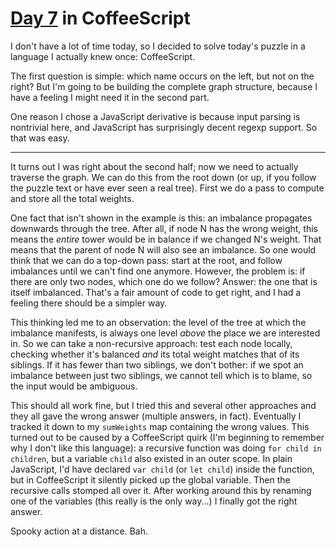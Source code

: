 # [Day 7](http://adventofcode.com/2017/day/7) in CoffeeScript

I don't have a lot of time today, so I decided to solve today's puzzle in a
language I actually knew once: CoffeeScript.

The first question is simple: which name occurs on the left, but not on the
right? But I'm going to be building the complete graph structure, because I
have a feeling I might need it in the second part.

One reason I chose a JavaScript derivative is because input parsing is
nontrivial here, and JavaScript has surprisingly decent regexp support. So that
was easy.

---

It turns out I was right about the second half; now we need to actually
traverse the graph. We can do this from the root down (or up, if you follow the
puzzle text or have ever seen a real tree). First we do a pass to compute and
store all the total weights.

One fact that isn't shown in the example is this: an imbalance propagates
downwards through the tree. After all, if node N has the wrong weight, this
means the _entire_ tower would be in balance if we changed N's weight. That
means that the parent of node N will also see an imbalance. So one would think
that we can do a top-down pass: start at the root, and follow imbalances until
we can't find one anymore. However, the problem is: if there are only two
nodes, which one do we follow? Answer: the one that is itself imbalanced.
That's a fair amount of code to get right, and I had a feeling there should be
a simpler way.

This thinking led me to an observation: the level of the tree at which the
imbalance manifests, is always one level _above_ the place we are interested
in. So we can take a non-recursive approach: test each node locally, checking
whether it's balanced _and_ its total weight matches that of its siblings. If
it has fewer than two siblings, we don't bother: if we spot an imbalance
between just two siblings, we cannot tell which is to blame, so the input would
be ambiguous.

This should all work fine, but I tried this and several other approaches and
they all gave the wrong answer (multiple answers, in fact). Eventually I
tracked it down to my `sumWeights` map containing the wrong values. This turned
out to be caused by a CoffeeScript quirk (I'm beginning to remember why I don't
like this language): a recursive function was doing `for child in children`,
but a variable `child` also existed in an outer scope. In plain JavaScript, I'd
have declared `var child` (or `let child`) inside the function, but in
CoffeeScript it silently picked up the global variable. Then the recursive
calls stomped all over it. After working around this by renaming one of the
variables (this really is the only way...) I finally got the right answer.

Spooky action at a distance. Bah.
